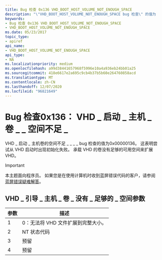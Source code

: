 ```yaml
---
title: Bug 检查 0x136 VHD_BOOT_HOST_VOLUME_NOT_ENOUGH_SPACE
description: "\"VHD_BOOT_HOST_VOLUME_NOT_ENOUGH_SPACE bug 检查\" 的值为 \"0x00000136\"，表示从 VHD 启动时初始化失败。 没有足够的可用空间来扩展 VHD。"
keywords:
- Bug 检查 0x136 VHD_BOOT_HOST_VOLUME_NOT_ENOUGH_SPACE
- VHD_BOOT_HOST_VOLUME_NOT_ENOUGH_SPACE
ms.date: 05/23/2017
topic_type:
- apiref
api_name:
- VHD_BOOT_HOST_VOLUME_NOT_ENOUGH_SPACE
api_type:
- NA
ms.localizationpriority: medium
ms.openlocfilehash: a99d38441657968f5996e10a4a936eb24bb01a25
ms.sourcegitcommit: 418e6617e2a695c9cb4b37b5b60e264760858acd
ms.translationtype: MT
ms.contentlocale: zh-CN
ms.lasthandoff: 12/07/2020
ms.locfileid: "96821649"
---
```

# <a name="bug-check-0x136-vhd_boot_host_volume_not_enough_space"></a>Bug 检查0x136： VHD \_ 启动 \_ 主机 \_ 卷 \_ \_ 空间不足 \_


VHD \_ 启动 \_ 主机卷的空间不足 \_ \_ \_ \_ bug 检查的值为0x00000136。 这表明尝试从 VHD 启动时出现初始化失败。 承载 VHD 的卷没有足够的可用空间来扩展 VHD。

> [!IMPORTANT]
> 本主题面向程序员。 如果您是在使用计算机时收到蓝屏错误代码的客户，请参阅[蓝屏错误疑难解答](https://www.windows.com/stopcode)。


## <a name="vhd_boot_host_volume_not_enough_space-parameters"></a>VHD \_ 引导 \_ 主机 \_ 卷 \_ 没有 \_ 足够的 \_ 空间参数


| 参数 | 描述                                 |
|-----------|---------------------------------------------|
| 1         | 0：无法将 VHD 文件扩展到完整大小。 |
| 2         | NT 状态代码                              |
| 3         | 预留                                    |
| 4         | 预留                                    |

 

 

 




